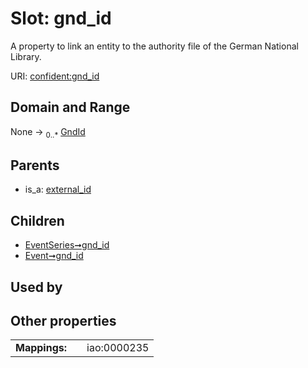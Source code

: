 
# Slot: gnd_id


A property to link an entity to the authority file of the German National Library.

URI: [confident:gnd_id](https://raw.githubusercontent.com/TIBHannover/ConfIDent_schema/main/src/linkml/confident_schema.yaml#gnd_id)


## Domain and Range

None &#8594;  <sub>0..\*</sub> [GndId](GndId.md)

## Parents

 *  is_a: [external_id](external_id.md)

## Children

 *  [EventSeries➞gnd_id](EventSeries_gnd_id.md)
 *  [Event➞gnd_id](Event_gnd_id.md)

## Used by


## Other properties

|  |  |  |
| --- | --- | --- |
| **Mappings:** | | iao:0000235 |

